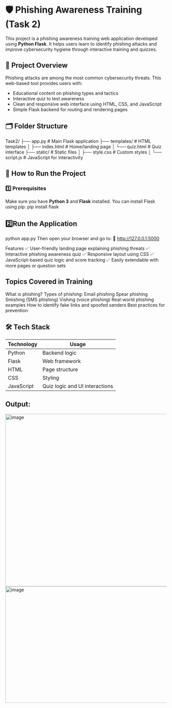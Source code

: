 # 🛡️ Phishing Awareness Training (Task 2)

This project is a phishing awareness training web application developed using **Python Flask**. It helps users learn to identify phishing attacks and improve cybersecurity hygiene through interactive training and quizzes.

## 📌 Project Overview

Phishing attacks are among the most common cybersecurity threats. This web-based tool provides users with:

- Educational content on phishing types and tactics  
- Interactive quiz to test awareness  
- Clean and responsive web interface using HTML, CSS, and JavaScript  
- Simple Flask backend for routing and rendering pages  

## 🗂️ Folder Structure

Task2/
├── app.py # Main Flask application
├── templates/ # HTML templates
│ ├── index.html # Home/landing page
│ └── quiz.html # Quiz interface
├── static/ # Static files
│ ├── style.css # Custom styles
│ └── script.js # JavaScript for interactivity


## 🚀 How to Run the Project

### 1️⃣ Prerequisites

Make sure you have **Python 3** and **Flask** installed. You can install Flask using pip:
pip install flask

## 2️⃣Run the Application
python app.py
Then open your browser and go to:
📍 http://127.0.0.1:5000

Features
✅ User-friendly landing page explaining phishing threats
✅ Interactive phishing awareness quiz
✅ Responsive layout using CSS
✅ JavaScript-based quiz logic and score tracking
✅ Easily extendable with more pages or question sets

## Topics Covered in Training
What is phishing?
Types of phishing:
   Email phishing
   Spear phishing
   Smishing (SMS phishing)
   Vishing (voice phishing)
Real-world phishing examples
How to identify fake links and spoofed senders
Best practices for prevention

## 🛠️ Tech Stack
| Technology | Usage                          |
| ---------- | ------------------------------ |
| Python     | Backend logic                  |
| Flask      | Web framework                  |
| HTML       | Page structure                 |
| CSS        | Styling                        |
| JavaScript | Quiz logic and UI interactions |


## Output:
<img width="958" height="539" alt="image" src="https://github.com/user-attachments/assets/107c39d1-c209-463e-9168-3f1bba5c9a24" />

<img width="542" height="364" alt="image" src="https://github.com/user-attachments/assets/7207facf-df7d-42a6-8c15-6f7a2977e197" />











